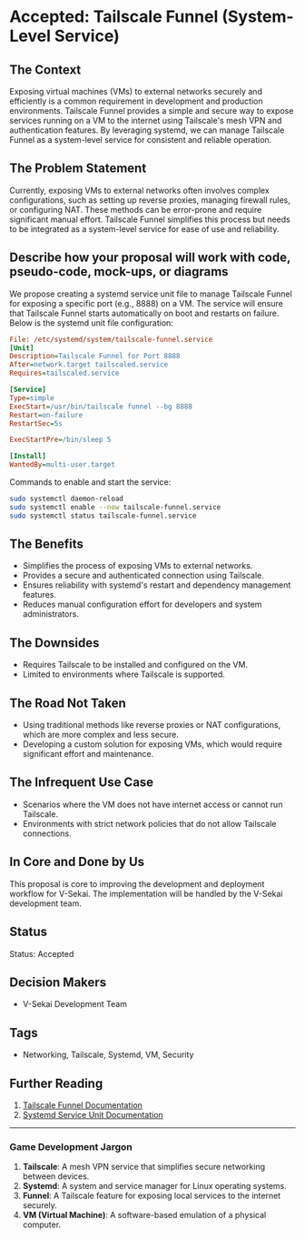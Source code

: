 # Accepted: Tailscale Funnel (System-Level Service)

## The Context

Exposing virtual machines (VMs) to external networks securely and efficiently is a common requirement in development and production environments. Tailscale Funnel provides a simple and secure way to expose services running on a VM to the internet using Tailscale's mesh VPN and authentication features. By leveraging systemd, we can manage Tailscale Funnel as a system-level service for consistent and reliable operation.

## The Problem Statement

Currently, exposing VMs to external networks often involves complex configurations, such as setting up reverse proxies, managing firewall rules, or configuring NAT. These methods can be error-prone and require significant manual effort. Tailscale Funnel simplifies this process but needs to be integrated as a system-level service for ease of use and reliability.

## Describe how your proposal will work with code, pseudo-code, mock-ups, or diagrams

We propose creating a systemd service unit file to manage Tailscale Funnel for exposing a specific port (e.g., 8888) on a VM. The service will ensure that Tailscale Funnel starts automatically on boot and restarts on failure. Below is the systemd unit file configuration:

```ini
File: /etc/systemd/system/tailscale-funnel.service
[Unit]
Description=Tailscale Funnel for Port 8888
After=network.target tailscaled.service
Requires=tailscaled.service

[Service]
Type=simple
ExecStart=/usr/bin/tailscale funnel --bg 8888
Restart=on-failure
RestartSec=5s

ExecStartPre=/bin/sleep 5

[Install]
WantedBy=multi-user.target
```

Commands to enable and start the service:

```bash
sudo systemctl daemon-reload
sudo systemctl enable --now tailscale-funnel.service
sudo systemctl status tailscale-funnel.service
```

## The Benefits

- Simplifies the process of exposing VMs to external networks.
- Provides a secure and authenticated connection using Tailscale.
- Ensures reliability with systemd's restart and dependency management features.
- Reduces manual configuration effort for developers and system administrators.

## The Downsides

- Requires Tailscale to be installed and configured on the VM.
- Limited to environments where Tailscale is supported.

## The Road Not Taken

- Using traditional methods like reverse proxies or NAT configurations, which are more complex and less secure.
- Developing a custom solution for exposing VMs, which would require significant effort and maintenance.

## The Infrequent Use Case

- Scenarios where the VM does not have internet access or cannot run Tailscale.
- Environments with strict network policies that do not allow Tailscale connections.

## In Core and Done by Us

This proposal is core to improving the development and deployment workflow for V-Sekai. The implementation will be handled by the V-Sekai development team.

## Status

Status: Accepted <!-- Draft | Proposed | Rejected | Accepted | Deprecated | Superseded by -->

## Decision Makers

- V-Sekai Development Team

## Tags

- Networking, Tailscale, Systemd, VM, Security

## Further Reading

1. [Tailscale Funnel Documentation](https://tailscale.com/kb/1132/tailscale-funnel/)
2. [Systemd Service Unit Documentation](https://www.freedesktop.org/software/systemd/man/systemd.service.html)

---

### Game Development Jargon

1. **Tailscale**: A mesh VPN service that simplifies secure networking between devices.
2. **Systemd**: A system and service manager for Linux operating systems.
3. **Funnel**: A Tailscale feature for exposing local services to the internet securely.
4. **VM (Virtual Machine)**: A software-based emulation of a physical computer.
